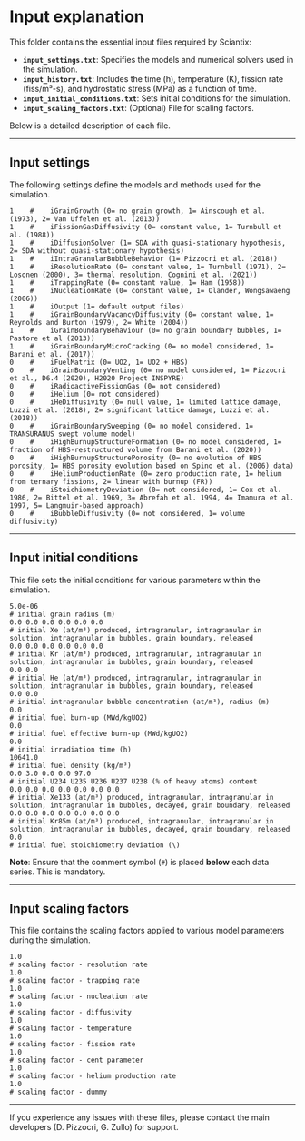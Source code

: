 # Input explanation

This folder contains the essential input files required by Sciantix:

- **`input_settings.txt`**: Specifies the models and numerical solvers used in the simulation.
- **`input_history.txt`**: Includes the time (h), temperature (K), fission rate (fiss/m³-s), and hydrostatic stress (MPa) as a function of time.
- **`input_initial_conditions.txt`**: Sets initial conditions for the simulation.
- **`input_scaling_factors.txt`**: (Optional) File for scaling factors.

Below is a detailed description of each file.

---

## Input settings

The following settings define the models and methods used for the simulation.

```plaintext
1    #    iGrainGrowth (0= no grain growth, 1= Ainscough et al. (1973), 2= Van Uffelen et al. (2013))
1    #    iFissionGasDiffusivity (0= constant value, 1= Turnbull et al. (1988))
1    #    iDiffusionSolver (1= SDA with quasi-stationary hypothesis, 2= SDA without quasi-stationary hypothesis)
1    #    iIntraGranularBubbleBehavior (1= Pizzocri et al. (2018))
1    #    iResolutionRate (0= constant value, 1= Turnbull (1971), 2= Losonen (2000), 3= thermal resolution, Cognini et al. (2021))
1    #    iTrappingRate (0= constant value, 1= Ham (1958))
1    #    iNucleationRate (0= constant value, 1= Olander, Wongsawaeng (2006))
1    #    iOutput (1= default output files)
1    #    iGrainBoundaryVacancyDiffusivity (0= constant value, 1= Reynolds and Burton (1979), 2= White (2004))
1    #    iGrainBoundaryBehaviour (0= no grain boundary bubbles, 1= Pastore et al (2013))
1    #    iGrainBoundaryMicroCracking (0= no model considered, 1= Barani et al. (2017))
0    #    iFuelMatrix (0= UO2, 1= UO2 + HBS)
0    #    iGrainBoundaryVenting (0= no model considered, 1= Pizzocri et al., D6.4 (2020), H2020 Project INSPYRE)
0    #    iRadioactiveFissionGas (0= not considered)
0    #    iHelium (0= not considered)
0    #    iHeDiffusivity (0= null value, 1= limited lattice damage, Luzzi et al. (2018), 2= significant lattice damage, Luzzi et al. (2018))
0    #    iGrainBoundarySweeping (0= no model considered, 1= TRANSURANUS swept volume model)
0    #    iHighBurnupStructureFormation (0= no model considered, 1= fraction of HBS-restructured volume from Barani et al. (2020))
0    #    iHighBurnupStructurePorosity (0= no evolution of HBS porosity, 1= HBS porosity evolution based on Spino et al. (2006) data)
0    #    iHeliumProductionRate (0= zero production rate, 1= helium from ternary fissions, 2= linear with burnup (FR))
0    #    iStoichiometryDeviation (0= not considered, 1= Cox et al. 1986, 2= Bittel et al. 1969, 3= Abrefah et al. 1994, 4= Imamura et al. 1997, 5= Langmuir-based approach)
0    #    iBubbleDiffusivity (0= not considered, 1= volume diffusivity)
```

---

## Input initial conditions

This file sets the initial conditions for various parameters within the simulation.

```plaintext
5.0e-06
# initial grain radius (m)
0.0 0.0 0.0 0.0 0.0 0.0
# initial Xe (at/m³) produced, intragranular, intragranular in solution, intragranular in bubbles, grain boundary, released
0.0 0.0 0.0 0.0 0.0 0.0
# initial Kr (at/m³) produced, intragranular, intragranular in solution, intragranular in bubbles, grain boundary, released
0.0 0.0
# initial He (at/m³) produced, intragranular, intragranular in solution, intragranular in bubbles, grain boundary, released
0.0 0.0
# initial intragranular bubble concentration (at/m³), radius (m)
0.0
# initial fuel burn-up (MWd/kgUO2)
0.0
# initial fuel effective burn-up (MWd/kgUO2)
0.0
# initial irradiation time (h)
10641.0
# initial fuel density (kg/m³)
0.0 3.0 0.0 0.0 97.0
# initial U234 U235 U236 U237 U238 (% of heavy atoms) content
0.0 0.0 0.0 0.0 0.0 0.0 0.0
# initial Xe133 (at/m³) produced, intragranular, intragranular in solution, intragranular in bubbles, decayed, grain boundary, released
0.0 0.0 0.0 0.0 0.0 0.0 0.0
# initial Kr85m (at/m³) produced, intragranular, intragranular in solution, intragranular in bubbles, decayed, grain boundary, released
0.0
# initial fuel stoichiometry deviation (\)
```

**Note**: Ensure that the comment symbol (`#`) is placed **below** each data series. This is mandatory.

---

## Input scaling factors

This file contains the scaling factors applied to various model parameters during the simulation.

```plaintext
1.0
# scaling factor - resolution rate
1.0
# scaling factor - trapping rate
1.0
# scaling factor - nucleation rate
1.0
# scaling factor - diffusivity
1.0
# scaling factor - temperature
1.0
# scaling factor - fission rate
1.0
# scaling factor - cent parameter
1.0
# scaling factor - helium production rate
1.0
# scaling factor - dummy
```

---

If you experience any issues with these files, please contact the main developers (D. Pizzocri, G. Zullo) for support.